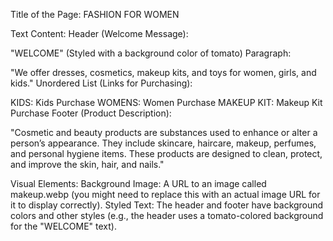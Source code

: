 Title of the Page:
FASHION FOR WOMEN

Text Content:
Header (Welcome Message):

"WELCOME" (Styled with a background color of tomato)
Paragraph:

"We offer dresses, cosmetics, makeup kits, and toys for women, girls, and kids."
Unordered List (Links for Purchasing):

KIDS: Kids Purchase
WOMENS: Women Purchase
MAKEUP KIT: Makeup Kit Purchase
Footer (Product Description):

"Cosmetic and beauty products are substances used to enhance or alter a person’s appearance. They include skincare, haircare, makeup, perfumes, and personal hygiene items. These products are designed to clean, protect, and improve the skin, hair, and nails."


Visual Elements:
Background Image: A URL to an image called makeup.webp (you might need to replace this with an actual image URL for it to display correctly).
Styled Text: The header and footer have background colors and other styles (e.g., the header uses a tomato-colored background for the "WELCOME" text).
